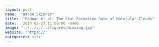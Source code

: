 ```yaml
---
layout: post
name:  "Aaron Skinner"
title:  "Padoan et al: The Star Formation Rate of Molecular Clouds"
date:   2014-02-27 11:00:00 -0400
image: "../../../../figures/missing.jpg"
website: "https://"
categories: sfir
---
```


